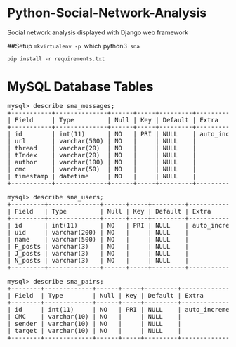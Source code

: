 Python-Social-Network-Analysis
==============================

Social network analysis displayed with Django web framework


##Setup
`mkvirtualenv -p `which python3` sna`

`pip install -r requirements.txt`



MySQL Database Tables
==============================
<pre>
mysql> describe sna_messages;
+-----------+--------------+------+-----+---------+----------------+
| Field     | Type         | Null | Key | Default | Extra          |
+-----------+--------------+------+-----+---------+----------------+
| id        | int(11)      | NO   | PRI | NULL    | auto_increment |
| url       | varchar(500) | NO   |     | NULL    |                |
| thread    | varchar(20)  | NO   |     | NULL    |                |
| tIndex    | varchar(20)  | NO   |     | NULL    |                |
| author    | varchar(100) | NO   |     | NULL    |                |
| cmc       | varchar(50)  | NO   |     | NULL    |                |
| timestamp | datetime     | NO   |     | NULL    |                |
+-----------+--------------+------+-----+---------+----------------+

mysql> describe sna_users;
+---------+--------------+------+-----+---------+----------------+
| Field   | Type         | Null | Key | Default | Extra          |
+---------+--------------+------+-----+---------+----------------+
| id      | int(11)      | NO   | PRI | NULL    | auto_increment |
| uid     | varchar(200) | NO   |     | NULL    |                |
| name    | varchar(500) | NO   |     | NULL    |                |
| F_posts | varchar(3)   | NO   |     | NULL    |                |
| J_posts | varchar(3)   | NO   |     | NULL    |                |
| N_posts | varchar(3)   | NO   |     | NULL    |                |
+---------+--------------+------+-----+---------+----------------+

mysql> describe sna_pairs;
+--------+-------------+------+-----+---------+----------------+
| Field  | Type        | Null | Key | Default | Extra          |
+--------+-------------+------+-----+---------+----------------+
| id     | int(11)     | NO   | PRI | NULL    | auto_increment |
| CMC    | varchar(10) | NO   |     | NULL    |                |
| sender | varchar(10) | NO   |     | NULL    |                |
| target | varchar(10) | NO   |     | NULL    |                |
+--------+-------------+------+-----+---------+----------------+
</pre>
